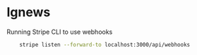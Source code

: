 # Ignews

Running Stripe CLI to use webhooks
```bash
    stripe listen --forward-to localhost:3000/api/webhooks
```

